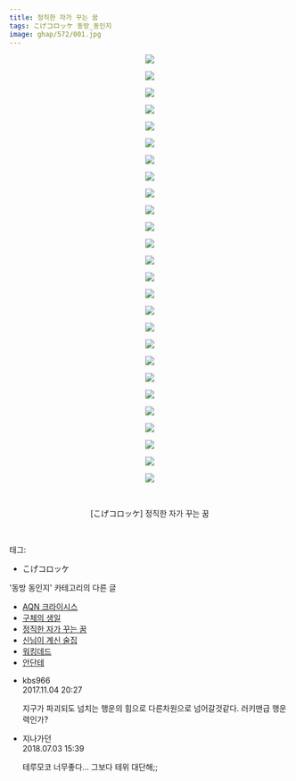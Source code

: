 ```yaml
---
title: 정직한 자가 꾸는 꿈
tags: こげコロッケ 동방_동인지
image: ghap/572/001.jpg
---
```

<div class="article">
<p style="text-align: center; clear: none; float: none;"><img src="{{ site.nasurl }}/ghap/572/001.jpg"/></p>
<p style="text-align: center; clear: none; float: none;"><img src="{{ site.nasurl }}/ghap/572/002.jpg"/></p>
<p style="text-align: center; clear: none; float: none;"><img src="{{ site.nasurl }}/ghap/572/003.jpg"/></p>
<p style="text-align: center; clear: none; float: none;"><img src="{{ site.nasurl }}/ghap/572/004.jpg"/></p>
<p style="text-align: center; clear: none; float: none;"><img src="{{ site.nasurl }}/ghap/572/005.jpg"/></p>
<p style="text-align: center; clear: none; float: none;"><img src="{{ site.nasurl }}/ghap/572/006.jpg"/></p>
<p style="text-align: center; clear: none; float: none;"><img src="{{ site.nasurl }}/ghap/572/007.jpg"/></p>
<p style="text-align: center; clear: none; float: none;"><img src="{{ site.nasurl }}/ghap/572/008.jpg"/></p>
<p style="text-align: center; clear: none; float: none;"><img src="{{ site.nasurl }}/ghap/572/009.jpg"/></p>
<p style="text-align: center; clear: none; float: none;"><img src="{{ site.nasurl }}/ghap/572/010.jpg"/></p>
<p style="text-align: center; clear: none; float: none;"><img src="{{ site.nasurl }}/ghap/572/011.jpg"/></p>
<p style="text-align: center; clear: none; float: none;"><img src="{{ site.nasurl }}/ghap/572/012.jpg"/></p>
<p style="text-align: center; clear: none; float: none;"><img src="{{ site.nasurl }}/ghap/572/013.jpg"/></p>
<p style="text-align: center; clear: none; float: none;"><img src="{{ site.nasurl }}/ghap/572/014.jpg"/></p>
<p style="text-align: center; clear: none; float: none;"><img src="{{ site.nasurl }}/ghap/572/015.jpg"/></p>
<p style="text-align: center; clear: none; float: none;"><img src="{{ site.nasurl }}/ghap/572/016.jpg"/></p>
<p style="text-align: center; clear: none; float: none;"><img src="{{ site.nasurl }}/ghap/572/017.jpg"/></p>
<p style="text-align: center; clear: none; float: none;"><img src="{{ site.nasurl }}/ghap/572/018.jpg"/></p>
<p style="text-align: center; clear: none; float: none;"><img src="{{ site.nasurl }}/ghap/572/019.jpg"/></p>
<p style="text-align: center; clear: none; float: none;"><img src="{{ site.nasurl }}/ghap/572/020.jpg"/></p>
<p style="text-align: center; clear: none; float: none;"><img src="{{ site.nasurl }}/ghap/572/021.jpg"/></p>
<p style="text-align: center; clear: none; float: none;"><img src="{{ site.nasurl }}/ghap/572/022.jpg"/></p>
<p style="text-align: center; clear: none; float: none;"><img src="{{ site.nasurl }}/ghap/572/023.jpg"/></p>
<p style="text-align: center; clear: none; float: none;"><img src="{{ site.nasurl }}/ghap/572/024.jpg"/></p>
<p style="text-align: center; clear: none; float: none;"><img src="{{ site.nasurl }}/ghap/572/025.jpg"/></p>
<p style="text-align: center; clear: none; float: none;"><img src="{{ site.nasurl }}/ghap/572/026.jpg"/></p>
<p style="text-align: center; clear: none; float: none;"><br/></p>
<p style="text-align: center; clear: none; float: none;">[こげコロッケ] 정직한 자가 꾸는 꿈</p>
<p><br/></p>
</div><div class="tagTrail">
<p>태그: </p>
<ul>
<li>こげコロッケ</li>
</ul>
</div><div class="another">
<p>'동방 동인지' 카테고리의 다른 글</p>
<ul>
<li><a href="/2016-06-26-ghap_574">AQN 크라이시스</a></li>
<li><a href="/2016-06-26-ghap_573">구체의 생일</a></li>
<li><a href="/2016-06-26-ghap_572">정직한 자가 꾸는 꿈</a></li>
<li><a href="/2016-06-26-ghap_571">신님이 계신 술집</a></li>
<li><a href="/2016-06-26-ghap_570">워킹데드</a></li>
<li><a href="/2016-06-26-ghap_569">안단테</a></li>
</ul>
</div><div class="cb_module cb_fluid">
<div class="cb_wrt cb_profile">
<div class="comment">
<ul>
<li class="cb_thumb_off" id="comment15122801">
<div class="cb_comment_area">
<div class="cb_info_area">
<div class="cb_section">
<span class="cb_nick_name">kbs966</span>
</div>
<div class="cb_section">
<span class="cb_date">2017.11.04 20:27 </span>
</div>
</div>
<div class="cb_dsc_comment">
<p class="cb_dsc">
											지구가 파괴되도 넘치는 행운의 힘으로 다른차원으로 넘어갈것같다. 러키맨급 행운력인가?
										</p>
</div>
</div></li>
<li class="cb_thumb_off" id="comment15280167">
<div class="cb_comment_area">
<div class="cb_info_area">
<div class="cb_section">
<span class="cb_nick_name">지나가던</span>
</div>
<div class="cb_section">
<span class="cb_date">2018.07.03 15:39 </span>
</div>
</div>
<div class="cb_dsc_comment">
<p class="cb_dsc">
											테루모코 너무좋다... 그보다 테위 대단해;;
										</p>
</div>
</div></li>
</ul>
</div>
</div><!-- commentList close -->
</div>